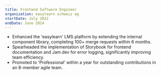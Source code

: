 ```yaml
---
title: Frontend Software Engineer
organization: easylearn schweiz ag
startDate: July 2022
endDate: June 2024
---
```


- Enhanced the 'easylearn' LMS platform by extending the internal component library, completing 100+ merge requests within 6 months.
- Spearheaded the implementation of Storybook for frontend documentation and Jam.dev for error logging, significantly improving team efficiency.
- Promoted to 'Professional' within a year for outstanding contributions in an 8-member agile team.
